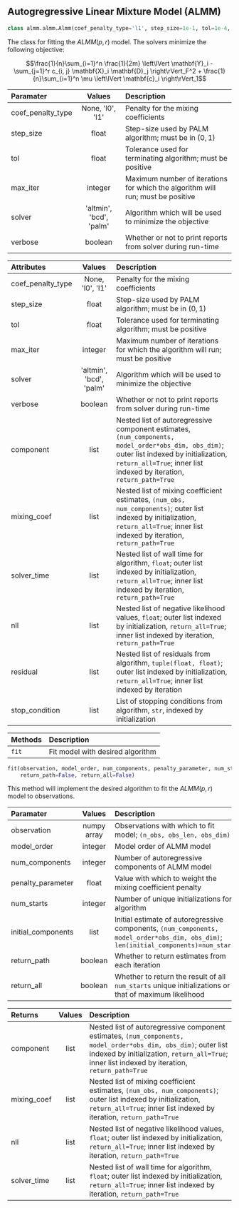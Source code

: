 ## Autogregressive Linear Mixture Model (ALMM)

```python
class almm.almm.Almm(coef_penalty_type='l1', step_size=1e-1, tol=1e-4, max_iter=int(2.5e3), solver='bcd', verbose=False)
```

The class for fitting the $`ALMM(p, r)`$ model. The solvers minimize the following objective:

```math
\frac{1}{n}\sum_{i=1}^n \frac{1}{2m} \left\lVert \mathbf{Y}_i - \sum_{j=1}^r c_{i, j} \mathbf{X}_i \mathbf{D}_j \right\rVert_F^2 + \frac{1}{n}\sum_{i=1}^n \mu \left\lVert \mathbf{c}_i \right\rVert_1
```

| Paramater | Values | Description |
| :--- | :---: | :--- |
| coef_penalty_type | None, 'l0', 'l1' | Penalty for the mixing coefficients |
| step_size | float | Step-size used by PALM algorithm; must be in $`(0, 1)`$ |
| tol | float | Tolerance used for terminating algorithm; must be positive |
| max_iter | integer | Maximum number of iterations for which the algorithm will run; must be positive |
| solver | 'altmin', 'bcd', 'palm' | Algorithm which will be used to minimize the objective |
| verbose | boolean | Whether or not to print reports from solver during run-time |

| Attributes | Values | Description |
| :--- | :---: | :--- |
| coef_penalty_type | None, 'l0', 'l1' | Penalty for the mixing coefficients |
| step_size | float | Step-size used by PALM algorithm; must be in $`(0, 1)`$ |
| tol | float | Tolerance used for terminating algorithm; must be positive |
| max_iter | integer | Maximum number of iterations for which the algorithm will run; must be positive |
| solver | 'altmin', 'bcd', 'palm' | Algorithm which will be used to minimize the objective |
| verbose | boolean | Whether or not to print reports from solver during run-time |
| component | list |  Nested list of autoregressive component estimates, `(num_components, model_order*obs_dim, obs_dim)`; outer list indexed by initialization, `return_all=True`; inner list indexed by iteration, `return_path=True` |
| mixing_coef | list | Nested list of mixing coefficient estimates, `(num_obs, num_components)`; outer list indexed by initialization, `return_all=True`; inner list indexed by iteration, `return_path=True` |
| solver_time | list | Nested list of wall time for algorithm, `float`; outer list indexed by initialization, `return_all=True`; inner list indexed by iteration, `return_path=True` |
| nll | list | Nested list of negative likelihood values, `float`; outer list indexed by initialization, `return_all=True`; inner list indexed by iteration, `return_path=True` |
| residual | list | Nested list of residuals from algorithm, `tuple(float, float)`; outer list indexed by initialization, `return_all=True`; inner list indexed by iteration |
| stop_condition | list | List of stopping conditions from algorithm, `str`, indexed by initialization |

| Methods | Description |
| :--- | :--- |
| `fit` | Fit model with desired algorithm |

```python
fit(observation, model_order, num_components, penalty_parameter, num_starts=5, initial_component=None, 
    return_path=False, return_all=False)
```

This method will implement the desired algorithm to fit the $`ALMM(p, r)`$ model to observations.

| Paramater | Values | Description |
| :--- | :---: | :--- |
| observation | numpy array | Observations with which to fit model; `(n_obs, obs_len, obs_dim)` |
| model_order | integer | Model order of ALMM model |
| num_components | integer | Number of autoregressive components of ALMM model |
| penalty_parameter | float | Value with which to weight the mixing coefficient penalty |
| num_starts | integer | Number of unique initializations for algorithm |
| initial_components | list | Initial estimate of autoregressive components, `(num_components, model_order*obs_dim, obs_dim)`; `len(initial_components)=num_starts` |
| return_path | boolean | Whether to return estimates from each iteration |
| return_all | boolean | Whether to return the result of all `num_starts` unique initializations or that of maximum likelihood |


| Returns | Values | Description |
| :--- | :---: | :--- |
| component | list |  Nested list of autoregressive component estimates, `(num_components, model_order*obs_dim, obs_dim)`; outer list indexed by initialization, `return_all=True`; inner list indexed by iteration, `return_path=True` |
| mixing_coef | list | Nested list of mixing coefficient estimates, `(num_obs, num_components)`; outer list indexed by initialization, `return_all=True`; inner list indexed by iteration, `return_path=True` |
| nll | list | Nested list of negative likelihood values, `float`; outer list indexed by initialization, `return_all=True`; inner list indexed by iteration, `return_path=True` |
| solver_time | list | Nested list of wall time for algorithm, `float`; outer list indexed by initialization, `return_all=True`; inner list indexed by iteration, `return_path=True` |